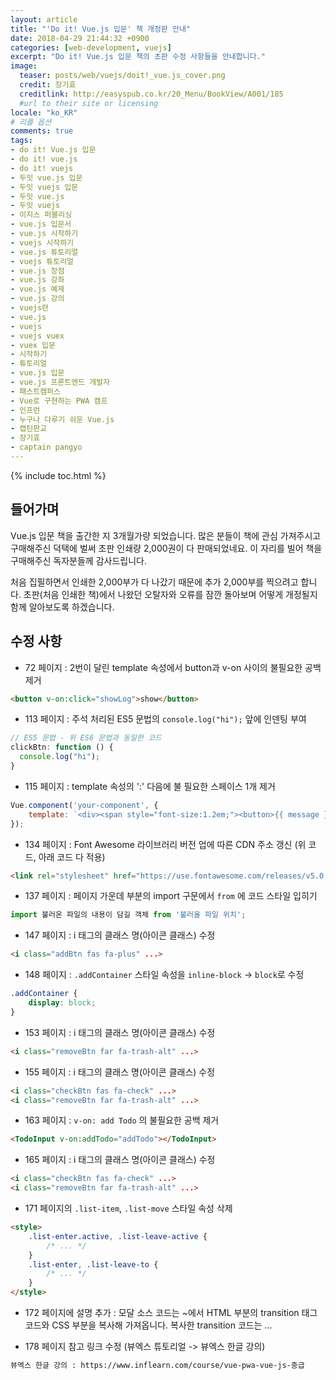 ```yaml
---
layout: article
title: "'Do it! Vue.js 입문' 책 개정판 안내"
date: 2018-04-29 21:44:32 +0900
categories: [web-development, vuejs]
excerpt: "Do it! Vue.js 입문 책의 초판 수정 사항들을 안내합니다."
image:
  teaser: posts/web/vuejs/doit!_vue.js_cover.png
  credit: 장기효
  creditlink: http://easyspub.co.kr/20_Menu/BookView/A001/185
  #url to their site or licensing
locale: "ko_KR"
# 리플 옵션
comments: true
tags:
- do it! Vue.js 입문
- do it! vue.js
- do it! vuejs
- 두잇 vue.js 입문
- 두잇 vuejs 입문
- 두잇 vue.js
- 두잇 vuejs
- 이지스 퍼블리싱
- vue.js 입문서
- vue.js 시작하기
- vuejs 시작하기
- vue.js 튜토리얼
- vuejs 튜토리얼
- vue.js 장점
- vue.js 강좌
- vue.js 예제
- vue.js 강의
- vuejs란
- vue.js
- vuejs
- vuejs vuex
- vuex 입문
- 시작하기
- 튜토리얼
- vue.js 입문
- vue.js 프론트엔드 개발자
- 패스트캠퍼스
- Vue로 구현하는 PWA 캠프
- 인프런
- 누구나 다루기 쉬운 Vue.js
- 캡틴판교
- 장기효
- captain pangyo
---
```

{% include toc.html %}

## 들어가며
Vue.js 입문 책을 출간한 지 3개월가량 되었습니다. 많은 분들이 책에 관심 가져주시고 구매해주신 덕택에 벌써 초판 인쇄량 2,000권이 다 판매되었네요. 이 자리를 빌어 책을 구매해주신 독자분들께 감사드립니다.

처음 집필하면서 인쇄한 2,000부가 다 나갔기 때문에 추가 2,000부를 찍으려고 합니다. 초판(처음 인쇄한 책)에서 나왔던 오탈자와 오류를 잠깐 돌아보며 어떻게 개정될지 함께 알아보도록 하겠습니다.

## 수정 사항

- 72 페이지 : 2번이 달린 template 속성에서 button과 v-on 사이의 불필요한 공백 제거

```html
<button v-on:click="showLog">show</button>
```

- 113 페이지 : 주석 처리된 ES5 문법의 `console.log("hi");` 앞에 인덴팅 부여

```js
// ES5 문법 - 위 ES6 문법과 동일한 코드
clickBtn: function () {
  console.log("hi");
}
```

- 115 페이지 : template 속성의 ':' 다음에 불 필요한 스페이스 1개 제거

```js
Vue.component('your-component', {
	template: `<div><span style="font-size:1.2em;"><button>{{ message }}</button></span></div>`
});
```

- 134 페이지 : Font Awesome 라이브러리 버전 업에 따른 CDN 주소 갱신 (위 코드, 아래 코드 다 적용)

```html
<link rel="stylesheet" href="https://use.fontawesome.com/releases/v5.0.10/css/all.css">
```

- 137 페이지 : 페이지 가운데 부분의 import 구문에서 `from` 에 코드 스타일 입히기

```js
import 불러온 파일의 내용이 담길 객체 from '불러올 파일 위치';
```

- 147 페이지 : i 태그의 클래스 명(아이콘 클래스) 수정

```html
<i class="addBtn fas fa-plus" ...>
```

- 148 페이지 : `.addContainer` 스타일 속성을 `inline-block` -> `block`로 수정

```css
.addContainer {
	display: block;
}
```

- 153 페이지 : i 태그의 클래스 명(아이콘 클래스) 수정

```html
<i class="removeBtn far fa-trash-alt" ...>
```

- 155 페이지 : i 태그의 클래스 명(아이콘 클래스) 수정

```html
<i class="checkBtn fas fa-check" ...>
<i class="removeBtn far fa-trash-alt" ...>

```

- 163 페이지 : `v-on: add Todo` 의 불필요한 공백 제거

```html
<TodoInput v-on:addTodo="addTodo"></TodoInput>
```

- 165 페이지 : i 태그의 클래스 명(아이콘 클래스) 수정

```html
<i class="checkBtn fas fa-check" ...>
<i class="removeBtn far fa-trash-alt" ...>
```

- 171 페이지의 `.list-item`, `.list-move` 스타일 속성 삭제

```html
<style>
	.list-enter.active, .list-leave-active {
		/* ... */
	}
	.list-enter, .list-leave-to {
		/* ... */
	}
</style>
```

- 172 페이지에 설명 추가 : 모달 소스 코드는 ~에서 HTML 부분의 transition 태그 코드와 CSS 부분을 복사해 가져옵니다. 복사한 transition 코드는 ...

- 178 페이지 참고 링크 수정 (뷰엑스 튜토리얼 -> 뷰엑스 한글 강의)

```html
뷰엑스 한글 강의 : https://www.inflearn.com/course/vue-pwa-vue-js-중급
```
